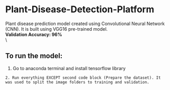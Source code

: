 # Plant-Disease-Detection-Platform
Plant disease prediction model created using Convolutional Neural Network (CNN). It is built using VGG16 pre-trained model.\
<b>Validation Accuracy: 96%</b>\
\
## To run the model:
1. Go to anaconda terminal and install tensorflow library
```pip install tensorflow
2. Run everything EXCEPT second code block (Prepare the dataset). It was used to split the image folders to training and validation.
